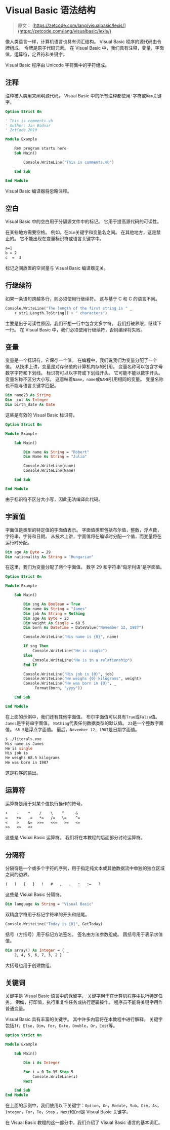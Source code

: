 # Visual Basic 语法结构

> 原文： [https://zetcode.com/lang/visualbasic/lexis/](https://zetcode.com/lang/visualbasic/lexis/)

像人类语言一样，计算机语言也具有词汇结构。 Visual Basic 程序的源代码由令牌组成。 令牌是原子代码元素。 在 Visual Basic 中，我们具有注释，变量，字面值，运算符，定界符和关键字。

Visual Basic 程序由 Unicode 字符集中的字符组成。

## 注释

注释被人类用来阐明源代码。 Visual Basic 中的所有注释都使用`'`字符或`Rem`关键字。

```vb
Option Strict On

' This is comments.vb 
' Author: Jan Bodnar
' ZetCode 2010

Module Example

    Rem program starts here
    Sub Main()

        Console.WriteLine("This is comments.vb")

    End Sub

End Module

```

Visual Basic 编译器将忽略注释。

## 空白

Visual Basic 中的空白用于分隔源文件中的标记。 它用于提高源代码的可读性。


在某些地方需要空格。 例如，在`Dim`关键字和变量名之间。 在其他地方，这是禁止的。 它不能出现在变量标识符或语言关键字中。

```vb
a=1
b = 2
c  =  3

```

标记之间放置的空间量与 Visual Basic 编译器无关。

## 行继续符

如果一条语句跨越多行，则必须使用行继续符。 这与基于 C 和 C 的语言不同。

```vb
Console.WriteLine("The length of the first string is " _
    + str1.Length.ToString() + " characters")

```

主要是出于可读性原因，我们不想一行中包含太多字符。 我们打破界限，继续下一行。 在 Visual Basic 中，我们必须使用行继续符，否则编译将失败。

## 变量

变量是一个标识符，它保存一个值。 在编程中，我们说我们为变量分配了一个值。 从技术上讲，变量是对存储值的计算机内存的引用。 变量名称可以包含字母数字字符和下划线。 标识符可以以字符或下划线开头。 它可能不能以数字开头。 变量名称不区分大小写。 这意味着`Name`，`name`或`NAME`引用相同的变量。 变量名称也不能与语言关键字匹配。

```vb
Dim name23 As String
Dim _col As Integer
Dim birth_date As Date

```

这些是有效的 Visual Basic 标识符。

```vb
Option Strict On

Module Example

    Sub Main()

        Dim name As String = "Robert"
        Dim Name As String = "Julia"

        Console.WriteLine(name)
        Console.WriteLine(Name)

    End Sub

End Module

```

由于标识符不区分大小写，因此无法编译此代码。

## 字面值

字面值是类型的特定值的字面值表示。 字面值类型包括布尔值，整数，浮点数，字符串，字符和日期。 从技术上讲，字面值将在编译时分配一个值，而变量将在运行时分配。

```vb
Dim age As Byte = 29
Dim nationality As String = "Hungarian"

```

在这里，我们为变量分配了两个字面值。 数字 29 和字符串“匈牙利语”是字面值。

```vb
Option Strict On

Module Example

    Sub Main()

        Dim sng As Boolean = True
        Dim name As String = "James"
        Dim job As String = Nothing
        Dim age As Byte = 23
        Dim weight As Single = 68.5
        Dim born As DateTime = DateValue("November 12, 1987")

        Console.WriteLine("His name is {0}", name)

        If sng Then
            Console.WriteLine("He is single")
        Else 
            Console.WriteLine("He is in a relationship")
        End If

        Console.WriteLine("His job is {0}", job)
        Console.WriteLine("He weighs {0} kilograms", weight)
        Console.WriteLine("He was born in {0}", _
             Format(born, "yyyy"))

    End Sub

End Module

```

在上面的示例中，我们还有其他字面值。 布尔字面值可以具有`True`或`False`值。 `James`是字符串字面值。 `Nothing`代表任何数据类型的默认值。 `23`是一个整数字面值。 `68.5`是浮点字面值。 最后，`November 12, 1987`是日期字面值。

```vb
$ ./literals.exe 
His name is James
He is single
His job is 
He weighs 68.5 kilograms
He was born in 1987

```

这是程序的输出。

## 运算符

运算符是用于对某个值执行操作的符号。

```vb
+    -    *    /    \    ^     &
=    +=   -=   *=   /=   \=    ^=
<    >    &=  >>=   <<=   >=   <= 
>>   <>   << 

```

这些是 Visual Basic 运算符。 我们将在本教程的后面部分讨论运算符。

## 分隔符

分隔符是一个或多个字符的序列，用于指定纯文本或其他数据流中单独的独立区域之间的边界。

```vb
(   )   {   }   !   #   ,   .   :   :=   ?

```

这些是 Visual Basic 分隔符。

```vb
Dim language As String = "Visual Basic"

```

双精度字符用于标记字符串的开头和结尾。

```vb
Console.WriteLine("Today is {0}", GetToday)

```

括号（方括号）用于标记方法签名。 签名由方法参数组成。 圆括号用于表示求值值。

```vb
Dim array() As Integer = { _
    2, 4, 5, 6, 7, 3, 2 }

```

大括号也用于创建数组。

## 关键词

关键字是 Visual Basic 语言中的保留字。 关键字用于在计算机程序中执行特定任务。 例如，打印值，执行重复性任务或执行逻辑操作。 程序员不能将关键字用作普通变量。

Visual Basic 具有丰富的关键字。 其中许多内容将在本教程中进行解释。 关键字包括`If`，`Else`，`Dim`，`For`，`Date`，`Double`，`Or`，`Exit`等。

```vb
Option Strict On

Module Example

    Sub Main()

        Dim i As Integer

        For i = 0 To 35 Step 5
            Console.WriteLine(i)
        Next

    End Sub
End Module

```

在上面的示例中，我们使用以下关键字：`Option`，`On`，`Module`，`Sub`，`Dim`，`As`，`Integer`，`For`，`To`，`Step` ，`Next`和`End`是 Visual Basic 关键字。

在 Visual Basic 教程的这一部分中，我们介绍了 Visual Basic 语言的基本词汇。